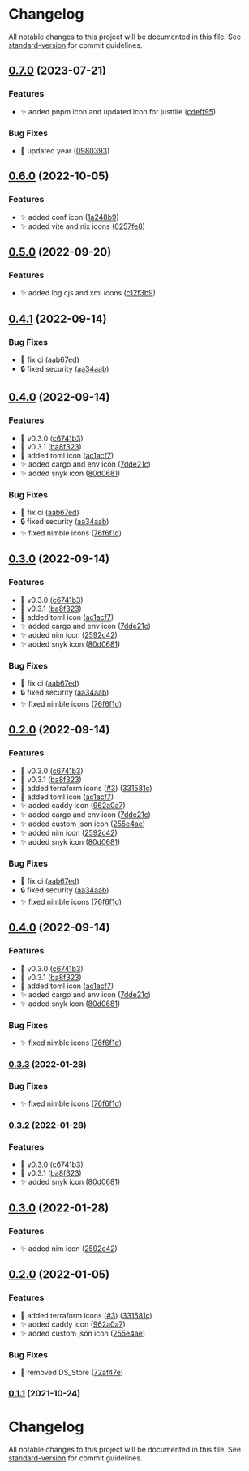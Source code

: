 # Changelog

All notable changes to this project will be documented in this file. See [standard-version](https://github.com/conventional-changelog/standard-version) for commit guidelines.

## [0.7.0](https://github.com/Mozart409/mozart409-icons/compare/v0.6.0...v0.7.0) (2023-07-21)


### Features

* :sparkles: added pnpm icon and updated icon for justfile ([cdeff95](https://github.com/Mozart409/mozart409-icons/commit/cdeff9591e29fc6ca2a17201e7bf3055eff38479))


### Bug Fixes

* :page_facing_up: updated year ([0980393](https://github.com/Mozart409/mozart409-icons/commit/09803939895857eaa1fe1be5c086858b67a02a59))

## [0.6.0](https://github.com/Mozart409/mozart409-icons/compare/v0.5.0...v0.6.0) (2022-10-05)


### Features

* :sparkles: added conf icon ([1a248b9](https://github.com/Mozart409/mozart409-icons/commit/1a248b984d81eef6cc2eefeb24eca43dac263d23))
* :sparkles: added vite and nix icons ([0257fe8](https://github.com/Mozart409/mozart409-icons/commit/0257fe85df3952d577093fd9a2a5007d9293b7af))

## [0.5.0](https://github.com/Mozart409/mozart409-icons/compare/v0.4.1...v0.5.0) (2022-09-20)


### Features

* :sparkles: added log cjs and xml icons ([c12f3b9](https://github.com/Mozart409/mozart409-icons/commit/c12f3b9aa1349e748a304df51bf071e8650e7a63))

## [0.4.1](https://github.com/Mozart409/mozart409-icons/compare/v0.4.0...v0.4.1) (2022-09-14)


### Bug Fixes

* :green_heart: fix ci ([aab67ed](https://github.com/Mozart409/mozart409-icons/commit/aab67ed08db8cfc7649951d8613061baf262a961))
* :lock: fixed security ([aa34aab](https://github.com/Mozart409/mozart409-icons/commit/aa34aabad7fae8bd7bacb0577e3d4e16463fac44))

## [0.4.0](https://github.com/Mozart409/mozart409-icons/compare/v0.3.0...v0.4.0) (2022-09-14)


### Features

* :bookmark: v0.3.0 ([c6741b3](https://github.com/Mozart409/mozart409-icons/commit/c6741b328144d84e77d3e576daa6f3e5044085e5))
* :bookmark: v0.3.1 ([ba8f323](https://github.com/Mozart409/mozart409-icons/commit/ba8f323b20aedef079f9203f36808f7e9e1e1e8c))
* :lipstick: added toml icon ([ac1acf7](https://github.com/Mozart409/mozart409-icons/commit/ac1acf781a84b32d5c2adc06b186074a0c175746))
* :sparkles: added cargo and env icon ([7dde21c](https://github.com/Mozart409/mozart409-icons/commit/7dde21cf6957db25f30326e0d183545624cb4f6b))
* :sparkles: added snyk icon ([80d0681](https://github.com/Mozart409/mozart409-icons/commit/80d0681648e186bf8c66f34e698c6139afca6b62))


### Bug Fixes

* :green_heart: fix ci ([aab67ed](https://github.com/Mozart409/mozart409-icons/commit/aab67ed08db8cfc7649951d8613061baf262a961))
* :lock: fixed security ([aa34aab](https://github.com/Mozart409/mozart409-icons/commit/aa34aabad7fae8bd7bacb0577e3d4e16463fac44))
* :sparkles: fixed nimble icons ([76f6f1d](https://github.com/Mozart409/mozart409-icons/commit/76f6f1d00e3fcd93001c1ccc2e75bd0f3ab9ff89))

## [0.3.0](https://github.com/Mozart409/mozart409-icons/compare/v0.2.0...v0.3.0) (2022-09-14)


### Features

* :bookmark: v0.3.0 ([c6741b3](https://github.com/Mozart409/mozart409-icons/commit/c6741b328144d84e77d3e576daa6f3e5044085e5))
* :bookmark: v0.3.1 ([ba8f323](https://github.com/Mozart409/mozart409-icons/commit/ba8f323b20aedef079f9203f36808f7e9e1e1e8c))
* :lipstick: added toml icon ([ac1acf7](https://github.com/Mozart409/mozart409-icons/commit/ac1acf781a84b32d5c2adc06b186074a0c175746))
* :sparkles: added cargo and env icon ([7dde21c](https://github.com/Mozart409/mozart409-icons/commit/7dde21cf6957db25f30326e0d183545624cb4f6b))
* :sparkles: added nim icon ([2592c42](https://github.com/Mozart409/mozart409-icons/commit/2592c425b1b2e01d132296aec1d9a823de1de913))
* :sparkles: added snyk icon ([80d0681](https://github.com/Mozart409/mozart409-icons/commit/80d0681648e186bf8c66f34e698c6139afca6b62))


### Bug Fixes

* :green_heart: fix ci ([aab67ed](https://github.com/Mozart409/mozart409-icons/commit/aab67ed08db8cfc7649951d8613061baf262a961))
* :lock: fixed security ([aa34aab](https://github.com/Mozart409/mozart409-icons/commit/aa34aabad7fae8bd7bacb0577e3d4e16463fac44))
* :sparkles: fixed nimble icons ([76f6f1d](https://github.com/Mozart409/mozart409-icons/commit/76f6f1d00e3fcd93001c1ccc2e75bd0f3ab9ff89))

## [0.2.0](https://github.com/Mozart409/mozart409-icons/compare/0.1.1...v0.2.0) (2022-09-14)


### Features

* :bookmark: v0.3.0 ([c6741b3](https://github.com/Mozart409/mozart409-icons/commit/c6741b328144d84e77d3e576daa6f3e5044085e5))
* :bookmark: v0.3.1 ([ba8f323](https://github.com/Mozart409/mozart409-icons/commit/ba8f323b20aedef079f9203f36808f7e9e1e1e8c))
* :lipstick: added terraform icons ([#3](https://github.com/Mozart409/mozart409-icons/issues/3)) ([331581c](https://github.com/Mozart409/mozart409-icons/commit/331581cbdcb531cbd952cd7015f5d1e979d1c73f))
* :lipstick: added toml icon ([ac1acf7](https://github.com/Mozart409/mozart409-icons/commit/ac1acf781a84b32d5c2adc06b186074a0c175746))
* :sparkles: added caddy icon ([962a0a7](https://github.com/Mozart409/mozart409-icons/commit/962a0a7205ab1ed71ed32acadff6fdba25ae5635))
* :sparkles: added cargo and env icon ([7dde21c](https://github.com/Mozart409/mozart409-icons/commit/7dde21cf6957db25f30326e0d183545624cb4f6b))
* :sparkles: added custom json icon ([255e4ae](https://github.com/Mozart409/mozart409-icons/commit/255e4ae4a83022967e592d192a8b7988c1bae03d))
* :sparkles: added nim icon ([2592c42](https://github.com/Mozart409/mozart409-icons/commit/2592c425b1b2e01d132296aec1d9a823de1de913))
* :sparkles: added snyk icon ([80d0681](https://github.com/Mozart409/mozart409-icons/commit/80d0681648e186bf8c66f34e698c6139afca6b62))


### Bug Fixes

* :green_heart: fix ci ([aab67ed](https://github.com/Mozart409/mozart409-icons/commit/aab67ed08db8cfc7649951d8613061baf262a961))
* :lock: fixed security ([aa34aab](https://github.com/Mozart409/mozart409-icons/commit/aa34aabad7fae8bd7bacb0577e3d4e16463fac44))
* :sparkles: fixed nimble icons ([76f6f1d](https://github.com/Mozart409/mozart409-icons/commit/76f6f1d00e3fcd93001c1ccc2e75bd0f3ab9ff89))

## [0.4.0](https://github.com/mozart409/mozart409-icons/compare/v0.3.0...v0.4.0) (2022-09-14)


### Features

* :bookmark: v0.3.0 ([c6741b3](https://github.com/mozart409/mozart409-icons/commit/c6741b328144d84e77d3e576daa6f3e5044085e5))
* :bookmark: v0.3.1 ([ba8f323](https://github.com/mozart409/mozart409-icons/commit/ba8f323b20aedef079f9203f36808f7e9e1e1e8c))
* :lipstick: added toml icon ([ac1acf7](https://github.com/mozart409/mozart409-icons/commit/ac1acf781a84b32d5c2adc06b186074a0c175746))
* :sparkles: added cargo and env icon ([7dde21c](https://github.com/mozart409/mozart409-icons/commit/7dde21cf6957db25f30326e0d183545624cb4f6b))
* :sparkles: added snyk icon ([80d0681](https://github.com/mozart409/mozart409-icons/commit/80d0681648e186bf8c66f34e698c6139afca6b62))


### Bug Fixes

* :sparkles: fixed nimble icons ([76f6f1d](https://github.com/mozart409/mozart409-icons/commit/76f6f1d00e3fcd93001c1ccc2e75bd0f3ab9ff89))

### [0.3.3](https://github.com/mozart409/mozart409-icons/compare/v0.3.2...v0.3.3) (2022-01-28)


### Bug Fixes

* :sparkles: fixed nimble icons ([76f6f1d](https://github.com/mozart409/mozart409-icons/commit/76f6f1d00e3fcd93001c1ccc2e75bd0f3ab9ff89))

### [0.3.2](https://github.com/mozart409/mozart409-icons/compare/v0.3.0...v0.3.2) (2022-01-28)


### Features

* :bookmark: v0.3.0 ([c6741b3](https://github.com/mozart409/mozart409-icons/commit/c6741b328144d84e77d3e576daa6f3e5044085e5))
* :bookmark: v0.3.1 ([ba8f323](https://github.com/mozart409/mozart409-icons/commit/ba8f323b20aedef079f9203f36808f7e9e1e1e8c))
* :sparkles: added snyk icon ([80d0681](https://github.com/mozart409/mozart409-icons/commit/80d0681648e186bf8c66f34e698c6139afca6b62))

## [0.3.0](https://github.com/mozart409/mozart409-icons/compare/v0.2.0...v0.3.0) (2022-01-28)


### Features

* :sparkles: added nim icon ([2592c42](https://github.com/mozart409/mozart409-icons/commit/2592c425b1b2e01d132296aec1d9a823de1de913))

## [0.2.0](https://github.com/mozart409/mozart409-icons/compare/v0.1.1...v0.2.0) (2022-01-05)


### Features

* :lipstick: added terraform icons ([#3](https://github.com/mozart409/mozart409-icons/issues/3)) ([331581c](https://github.com/mozart409/mozart409-icons/commit/331581cbdcb531cbd952cd7015f5d1e979d1c73f))
* :sparkles: added caddy icon ([962a0a7](https://github.com/mozart409/mozart409-icons/commit/962a0a7205ab1ed71ed32acadff6fdba25ae5635))
* :sparkles: added custom json icon ([255e4ae](https://github.com/mozart409/mozart409-icons/commit/255e4ae4a83022967e592d192a8b7988c1bae03d))


### Bug Fixes

* :see_no_evil: removed DS_Store ([72af47e](https://github.com/mozart409/mozart409-icons/commit/72af47e5de0f04858ede595a06bcc3d389900c36))

### [0.1.1](https://github.com/mozart409/mozart409-icons/compare/v0.0.6...v0.1.1) (2021-10-24)

# Changelog

All notable changes to this project will be documented in this file. See [standard-version](https://github.com/conventional-changelog/standard-version) for commit guidelines.
